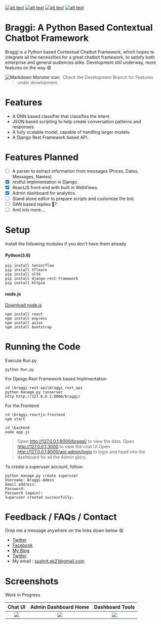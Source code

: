 <!-- Please don't remove this: Grab your social icons from https://github.com/carlsednaoui/gitsocial -->

<!-- display the social media buttons in your README -->

[![alt text][1.1]][1]
[![alt text][2.1]][2]
[![alt text][3.1]][3]
[![alt text][6.1]][6]


<!-- links to social media icons -->
<!-- no need to change these -->

<!-- icons with padding -->

[1.1]: http://i.imgur.com/tXSoThF.png (twitter icon with padding)
[2.1]: http://i.imgur.com/P3YfQoD.png (facebook icon with padding)
[3.1]: http://i.imgur.com/yCsTjba.png (google plus icon with padding)
[6.1]: http://i.imgur.com/0o48UoR.png (github icon with padding)

<!-- icons without padding -->

[1.2]: http://i.imgur.com/wWzX9uB.png (twitter icon without padding)
[2.2]: http://i.imgur.com/fep1WsG.png (facebook icon without padding)
[3.2]: http://i.imgur.com/VlgBKQ9.png (google plus icon without padding)
[6.2]: http://i.imgur.com/9I6NRUm.png (github icon without padding)


<!-- links to your social media accounts -->
<!-- update these accordingly -->

[1]: https://twitter.com/Sushrit_Lawliet
[2]: https://www.facebook.com/SushritLawliet/
[3]: https://sushritpasupuleti.blogspot.com
[6]: https://github.com/SushritPasupuleti

<!-- Please don't remove this: Grab your social icons from https://github.com/carlsednaoui/gitsocial -->
# Braggi: A Python Based Contextual Chatbot Framework
Braggi is a Python based Contextual Chatbot Framework, which hopes to integrate all the necessities for a great chatbot framework, to satisfy both enterprise and general audiences alike. Development still underway, more features on the way 😄

<img src="https://3.bp.blogspot.com/-v0h0i-rlvx4/WzszGk4g65I/AAAAAAAAXbg/9sG89XtNigIolOgUGVFxKsPzRUU5P-qvQCLcBGAs/s1600/Cover2.png"
     alt="Markdown Monster icon"
     style="float: left; margin-right: 10px;" />
     
> Check the Development Branch for Features under development.

# Features
* A DNN based classifier that classifies the intent.
* JSON based scripting to help create conversation patterns and responses.
* A fully scalable model, capable of handling larger models.
* A Django Rest Framework based API.

# Features Planned
- [ ] A parser to extract information from messages (Prices, Dates, Messages, Names).
- [x] restful implimentation in Django.
- [x] ReactJS front-end with built in WebViews.
- [x] Admin dashboard for analytics.
- [ ] Stand alone editor to prepare scripts and customize the bot.
- [ ] GAN based replies 🤔?
- [ ] And lots more...

# Setup
Install the following modules if you don't have them already
#### Python(3.6)
```shell
pip install tensorflow
pip install tflearn
pip install nltk
pip install django-rest-framework
pip install httpie
```
#### node.js
[Download node.js](https://nodejs.org/en/download/)
```shell
npm install react
npm install express
npm install axios
npm install bootstrap
```

# Running the Code
Execute Run.py
```shell
python Run.py
```

For Django Rest Framework based Implimentation
```shell
cd \braggi-rest-api\braggi_rest_api
python manage.py runserver
http http://127.0.0.1:8000/braggi/
```

For the Frontend
```shell
cd \braggi-reactjs-frontend
npm start

cd \backend
node app.js
```

> Open http://127.0.0.1:8000/braggi/ to view the data.
> Open http://127.0.0.1:3000 to view the chat UI
> Open http://127.0.0.1:8000/api-admin/login to login and head into the dashboard for all the Admin glory.

To create a superuser account, follow:
```shell
python manage.py create superuser
Username: Braggi-Admin
Email address:
Password:
Password (again):
Superuser created successfully.
```

# Feedback / FAQs / Contact
Drop me a message anywhere on the links down below 😄

* [Twitter](https://twitter.com/Sushrit_Lawliet)
* [Facebook](https://www.facebook.com/SushritLawliet/)
* [My Blog](https://sushritpasupuleti.blogspot.com)
* [Twitter](https://github.com/SushritPasupuleti)
* My email : [sushrit.pk21@gmail.com](mailto:sushrit.pk21@gmail.com)

# Screenshots
Work in Progress

Chat UI             |  Admin Dashboard Home          |  Dashboard Tools
:-------------------------:|:-------------------------:|:-------------------:
![](https://3.bp.blogspot.com/-oKngW_SwUfI/W5VEE3oUISI/AAAAAAAAX4w/S8XkmAEWjcc4gEweQBDmNBdtsiCW8bDbQCLcBGAs/s1600/Screenshot%2Bfrom%2B2018-09-09%2B21-29-26.png)  |  ![](https://4.bp.blogspot.com/-H_s0XaE29fM/W5VFxP7KELI/AAAAAAAAX5E/1s47ftGI5c89F5BgU11MvoS2KgIYtiHOgCLcBGAs/s1600/Screenshot%2Bfrom%2B2018-09-09%2B21-26-42.png)  | ![](https://2.bp.blogspot.com/-ZXFtczTds6Y/W5VFxG63AvI/AAAAAAAAX5A/dZpSaqlf40AbSQIMsaXzjRvVCmc3oTBJQCLcBGAs/s1600/Screenshot%2Bfrom%2B2018-09-09%2B21-27-12.png)
